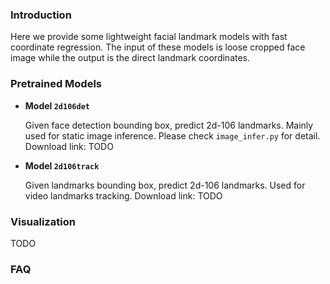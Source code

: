 ### Introduction

 Here we provide some lightweight facial landmark models with fast coordinate regression.
 The input of these models is loose cropped face image while the output is the direct landmark coordinates. 


### Pretrained Models

- **Model ``2d106det``**

  Given face detection bounding box, predict 2d-106 landmarks. Mainly used for static image inference. Please check ``image_infer.py`` for detail.
  Download link: TODO

- **Model ``2d106track``** 

  Given landmarks bounding box, predict 2d-106 landmarks. Used for video landmarks tracking.
  Download link: TODO

### Visualization

TODO

### FAQ


